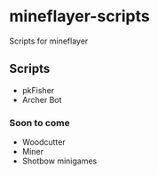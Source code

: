 # mineflayer-scripts
Scripts for mineflayer
## Scripts
  - pkFisher
  - Archer Bot
  
### Soon to come
  - Woodcutter
  - Miner
  - Shotbow minigames
  
